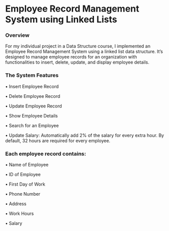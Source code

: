 # Employee Record Management System using Linked Lists

### Overview
For my individual project in a Data Structure course, I implemented an Employee Record Management System using a linked list data structure. It’s designed to manage employee records for an organization with functionalities to insert, delete, update, and display employee details. 

### The System Features

 • Insert Employee Record
 
 • Delete Employee Record

 • Update Employee Record

 • Show Employee Details

 • Search for an Employee

 • Update Salary: Automatically add 2% of the salary for every extra hour. By default, 32 hours are required for every employee. 

### Each employee record contains:

 
 • Name of Employee
 
 • ID of Employee
 
 • First Day of Work
 
 • Phone Number
 
 • Address
 
 • Work Hours
 
 • Salary
